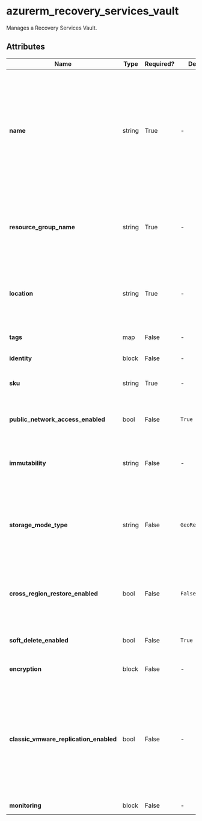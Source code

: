 # azurerm_recovery_services_vault

Manages a Recovery Services Vault.

## Attributes

| Name | Type | Required? | Default  | possible values | Description |
| ---- | ---- | --------- | -------- | ----------- | ----------- |
| **name** | string | True | -  |  -  | Specifies the name of the Recovery Services Vault. Recovery Service Vault name must be 2 - 50 characters long, start with a letter, contain only letters, numbers and hyphens. Changing this forces a new resource to be created. | 
| **resource_group_name** | string | True | -  |  -  | The name of the resource group in which to create the Recovery Services Vault. Changing this forces a new resource to be created. | 
| **location** | string | True | -  |  -  | Specifies the supported Azure location where the resource exists. Changing this forces a new resource to be created. | 
| **tags** | map | False | -  |  -  | A mapping of tags to assign to the resource. | 
| **identity** | block | False | -  |  -  | An `identity` block. | 
| **sku** | string | True | -  |  `Standard`, `RS0`  | Sets the vault's SKU. Possible values include: `Standard`, `RS0`. | 
| **public_network_access_enabled** | bool | False | `True`  |  -  | Is it enabled to access the vault from public networks. Defaults to `true`. | 
| **immutability** | string | False | -  |  `Locked`, `Unlocked`, `Disabled`  | Immutability Settings of vault, possible values include: `Locked`, `Unlocked` and `Disabled`. | 
| **storage_mode_type** | string | False | `GeoRedundant`  |  `GeoRedundant`, `LocallyRedundant`, `ZoneRedundant`  | The storage type of the Recovery Services Vault. Possible values are `GeoRedundant`, `LocallyRedundant` and `ZoneRedundant`. Defaults to `GeoRedundant`. | 
| **cross_region_restore_enabled** | bool | False | `False`  |  -  | Is cross region restore enabled for this Vault? Only can be `true`, when `storage_mode_type` is `GeoRedundant`. Defaults to `false`. | 
| **soft_delete_enabled** | bool | False | `True`  |  -  | Is soft delete enable for this Vault? Defaults to `true`. | 
| **encryption** | block | False | -  |  -  | An `encryption` block. Required with `identity`. | 
| **classic_vmware_replication_enabled** | bool | False | -  |  -  | Whether to enable the Classic experience for VMware replication. If set to `false` VMware machines will be protected using the new stateless ASR replication appliance. Changing this forces a new resource to be created. | 
| **monitoring** | block | False | -  |  -  | A `monitoring` block. | 

